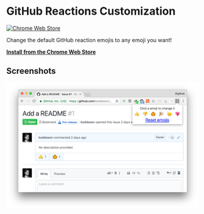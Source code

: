 # GitHub Reactions Customization
[![Chrome Web Store](https://img.shields.io/chrome-web-store/v/jcfanjlmclkfjlackppodpgidmjphech.svg)](https://chrome.google.com/webstore/detail/github-reaction-customize/jcfanjlmclkfjlackppodpgidmjphech)

Change the default GitHub reaction emojis to any emoji you want!

**[Install from the Chrome Web Store](https://chrome.google.com/webstore/detail/github-reaction-customize/jcfanjlmclkfjlackppodpgidmjphech)**

## Screenshots

![](screenshot.png)

